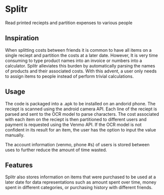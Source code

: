 # Splitr
Read printed reciepts and partition expenses to various people


## Inspiration
When splitting costs between friends it is common to have all items on a single reciept and partition the costs at a later date. However, It is very time consuming to type product names into an invoice or numbers into a calculator. Splitr alleviates this burden by automatically parsing the names of products and their associated costs. With this advent, a user only needs to assign items to people instead of perform trivial calculations. 

## Usage 

The code is packaged into a .apk to be installed on an andorid phone. The reciept is scanned using the android camera API. Each line of the reciept is parsed and sent to the OCR model to parse characters. The cost associated with each item on the reciept is then partitioned to different users and payment is requested using the Venmo API. If the OCR model is not confident in its result for an item, the user has the option to input the value manually.

The account information (venmo, phone #s) of users is stored between uses to further reduce the amount of time wasted. 

## Features

Splitr also stores information on items that were purchased to be used at a later date for data representations such as amount spent over time, money spent in different categories, or purchasing history with different friends. 
